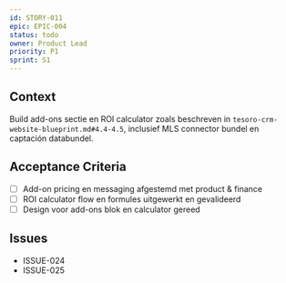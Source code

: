 ```yaml
---
id: STORY-011
epic: EPIC-004
status: todo
owner: Product Lead
priority: P1
sprint: S1
---
```


## Context
Build add-ons sectie en ROI calculator zoals beschreven in `tesoro-crm-website-blueprint.md#4.4-4.5`, inclusief MLS connector bundel en captación databundel.

## Acceptance Criteria
- [ ] Add-on pricing en messaging afgestemd met product & finance
- [ ] ROI calculator flow en formules uitgewerkt en gevalideerd
- [ ] Design voor add-ons blok en calculator gereed

## Issues
- ISSUE-024
- ISSUE-025
